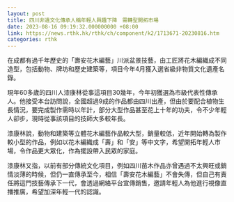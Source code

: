 ```yaml
---
layout: post
title: 四川非遺文化傳承人稱年輕人興趣下降　需轉型開拓市場
date: 2023-08-16 09:19:32.000000000 +08:00
link: https://news.rthk.hk/rthk/ch/component/k2/1713671-20230816.htm
categories: rthk
---
```


在成都有過千年歷史的「壽安花木編藝」川派盆景技藝，由工匠將花木編織成不同造型，包括動物、牌坊和歷史建築等，項目今年4月獲入選省級非物質文化遺產名錄。

現年60多歲的四川人漆康林從事這項目30幾年，今年初獲選為市級代表性傳承人。他接受本台訪問說，全國超過9成的作品都由四川出產，但由於要配合植物生長情況，要完成製作需時以年計，部分大型作品甚至花上十年的功夫，令不少年輕人卻步，現時從事該項目的技師大多較年長。

漆康林說，動物和建築等立體花木編藝作品較大型，銷量較低，近年開始轉為製作較小型的作品，例如以花木編織成「壽」和「安」等中文字，希望開拓年輕人市場，令作品更大眾化，作為擺設帶入民眾的家庭。

漆康林又指，以前有部分傳統文化項目，例如四川苗木作品亦曾遇過不太興旺或銷情淡薄的時候，但仍一直傳承至今，相信「壽安花木編藝」不會失傳，但自己有責任將這門技藝傳承下一代，會透過網絡平台宣傳銷售，邀請年輕人為他進行視像直播推廣，希望加深年輕一代的認識。
